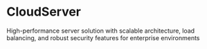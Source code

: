 # CloudServer
High-performance server solution with scalable architecture, load balancing, and robust security features for enterprise environments
